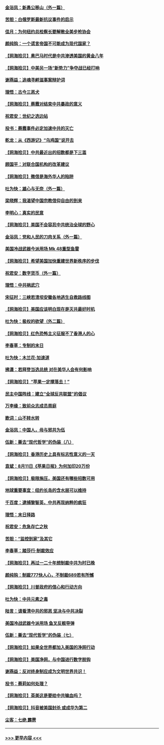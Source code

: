 #### [金浴凤：新愚公移山（外一篇）](../pages/nsc993/n12350253.md?t=08230451) 
#### [苦胆：白俄罗斯最新抗议事件的启示](../pages/nsc993/n12349989.md?t=08230451) 
#### [佳月：为何纽约总检察长要解散全美步枪协会](../pages/nsc993/n12349939.md?t=08230451) 
#### [颜纯钩：一个谎言帝国不可能成为现代国家？](../pages/nsc993/n12349898.md?t=08230451) 
#### [【网海拾贝】奥巴马时代是中共渗透美国的黄金八年](../pages/nsc993/n12349284.md?t=08230451) 
#### [【网海拾贝】中美另一场“新势力”争夺战已经打响](../pages/nsc993/n12346998.md?t=08230451) 
#### [谢燕益：追魂寻衅滋事案辩护词](../pages/nsc993/n12346892.md?t=08230451) 
#### [理悟：古今三恶犬](../pages/nsc993/n12345190.md?t=08230451) 
#### [【网海拾贝】蔡霞对结束中共暴政的意义](../pages/nsc993/n12344263.md?t=08230451) 
#### [祝君安：世纪之选边站](../pages/nsc993/n12342382.md?t=08230451) 
#### [投书：蔡霞事件必定加速中共的灭亡](../pages/nsc993/n12341881.md?t=08230451) 
#### [乾龙：从《西游记》“乌鸡国”说开去](../pages/nsc993/n12341690.md?t=08230451) 
#### [【网海拾贝】中共最近出的招数都是下三滥](../pages/nsc993/n12341593.md?t=08230451) 
#### [顾国平：对联合国机构的改革建议](../pages/nsc993/n12339928.md?t=08230451) 
#### [【网海拾贝】微信是海外华人的陷阱](../pages/nsc993/n12338868.md?t=08230451) 
#### [吐为快：雄心与无奈（外一篇）](../pages/nsc993/n12338132.md?t=08230451) 
#### [梁晓辉：我渴望中国宗教信仰自由的到来](../pages/nsc993/n12336657.md?t=08230451) 
#### [李明心：真实的民意](../pages/nsc993/n12336089.md?t=08230451) 
#### [【网海拾贝】美国不会容忍中共统治全球的野心](../pages/nsc993/n12336063.md?t=08230451) 
#### [金浴凤：党和人民的刀肉关系（外一篇）](../pages/nsc993/n12335834.md?t=08230451) 
#### [美国冷战武器今派用场 Mk 48重型鱼雷](../pages/nsc993/n12335354.md?t=08230451) 
#### [【网海拾贝】希望美国加快重建世界新秩序的步伐](../pages/nsc993/n12334224.md?t=08230451) 
#### [祝君安：数字货币（外一篇）](../pages/nsc993/n12334186.md?t=08230451) 
#### [理悟：中共祸武穴](../pages/nsc993/n12333962.md?t=08230451) 
#### [宋征时：三峡若溃坝安徽各地逃生自救路线图](../pages/nsc993/n12332450.md?t=08230451) 
#### [【网海拾贝】美国应该明白现在是灭共最好时机](../pages/nsc993/n12332313.md?t=08230451) 
#### [吐为快：极权的欲望（外二篇）](../pages/nsc993/n12332089.md?t=08230451) 
#### [【网海拾贝】红色恐怖主义征服不了香港人的心](../pages/nsc993/n12329296.md?t=08230451) 
#### [李春草：专制的末日](../pages/nsc993/n12329079.md?t=08230451) 
#### [吐为快：木兰花‧加速道](../pages/nsc993/n12327366.md?t=08230451) 
#### [拂潇：若拜登当选总统 对在美华人会有何影响](../pages/nsc993/n12295996.md?t=08230451) 
#### [【网海拾贝】“苹果一定撑落去！”](../pages/nsc993/n12326784.md?t=08230451) 
#### [民主中国阵线：建立“全球反共联盟”的倡议](../pages/nsc993/n12324177.md?t=08230451) 
#### [万李缘：致前众志成员周庭](../pages/nsc993/n12324635.md?t=08230451) 
#### [歌词：山不转水转](../pages/nsc993/n12324599.md?t=08230451) 
#### [金浴凤：中国人，毋与邪共为伍](../pages/nsc993/n12324257.md?t=08230451) 
#### [伍新：撕去“现代哲学”的伪装（八）](../pages/nsc993/n12324188.md?t=08230451) 
#### [【网海拾贝】香港历史上具有标志性意义的一天](../pages/nsc993/n12324021.md?t=08230451) 
#### [袁斌：8月11日《苹果日报》为何加印20万份](../pages/nsc993/n12323955.md?t=08230451) 
#### [【网海拾贝】极限施压，美国还有哪些招数可用](../pages/nsc993/n12322512.md?t=08230451) 
#### [地球重要事宜：纽约长岛的含水层可以维持](../pages/nsc993/n12321844.md?t=08230451) 
#### [千百度：逮捕黎智英，中共再现纳粹的疯狂](../pages/nsc993/n12321777.md?t=08230451) 
#### [理悟：末日择路](../pages/nsc993/n12320812.md?t=08230451) 
#### [祝君安：危急存亡之秋](../pages/nsc993/n12320795.md?t=08230451) 
#### [苦胆：“监控到家”及其它](../pages/nsc993/n12320751.md?t=08230451) 
#### [李春草：踏莎行·制裁效应](../pages/nsc993/n12318290.md?t=08230451) 
#### [【网海拾贝】再过一二十年想制裁中共为时已晚](../pages/nsc993/n12318195.md?t=08230451) 
#### [颜纯钩：制裁777快人心，不制裁689若有所憾](../pages/nsc993/n12316912.md?t=08230451) 
#### [【网海拾贝】川普政府的信心和行动方向](../pages/nsc993/n12316673.md?t=08230451) 
#### [吐为快：中共元素之毒](../pages/nsc993/n12316547.md?t=08230451) 
#### [陆言：请看清中共的邪恶 坚决与中共决裂](../pages/nsc993/n12315784.md?t=08230451) 
#### [美国冷战武器今派用场 鱼叉反舰导弹](../pages/nsc993/n12316258.md?t=08230451) 
#### [伍新：撕去“现代哲学”的伪装（七）](../pages/nsc993/n12315846.md?t=08230451) 
#### [【网海拾贝】如果全世界都加入美国的净网行动](../pages/nsc993/n12315588.md?t=08230451) 
#### [【网海拾贝】美国净网，与中国进行数字脱钩](../pages/nsc993/n12312813.md?t=08230451) 
#### [谢燕益：反对终身制应成为文明世界共识！](../pages/nsc993/n12310465.md?t=08230451) 
#### [投书：蔡莉如何处理？](../pages/nsc993/n12310224.md?t=08230451) 
#### [【网海拾贝】英美这是要给中共输血吗？](../pages/nsc993/n12307646.md?t=08230451) 
#### [【网海拾贝】抖音被美国封杀 或成华为第二](../pages/nsc993/n12305277.md?t=08230451) 
#### [尘客：七绝 霹雳](../pages/nsc993/n12304053.md?t=08230451) 

----
#### [ >>> 更早内容 <<< ](../indexes/nsc993-earlier.md)
